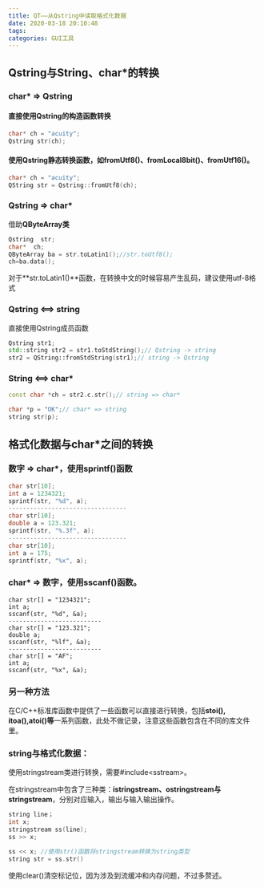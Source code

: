 ```yaml
---
title: QT——从Qstring中读取格式化数据
date: 2020-03-18 20:10:48
tags:
categories: GUI工具
---
```


## Qstring与String、char*的转换

### char* => Qstring

<!-- more -->

#### 直接使用Qstring的构造函数转换

```cpp
char* ch = "acuity";
Qstring str(ch);
```

#### 使用Qstring静态转换函数，如**fromUtf8()、fromLocal8bit()、fromUtf16()**。

```cpp
char* ch = "acuity";
QString str = Qstring::fromUtf8(ch);
```

### Qstring => char*

借助**QByteArray类**

```cpp
Qstring  str;
char*  ch;
QByteArray ba = str.toLatin1();//str.toUtf8();    
ch=ba.data();
```

   对于**str.toLatin1()**函数，在转换中文的时候容易产生乱码，建议使用utf-8格式

### Qstring <==> string

直接使用Qstring成员函数

```cpp
Qstring str1;
std::string str2 = str1.toStdString();// Qstring -> string
str2 = QString::fromStdString(str1);// string -> Qstring
```

### String <==> char*

```cpp
const char *ch = str2.c.str();// string => char*

char *p = "OK";// char* => string
string str(p);
```

## 格式化数据与char*之间的转换

### 数字 => char*，使用sprintf()函数

```cpp
char str[10];
int a = 1234321;
sprintf(str, "%d", a);
---------------------------------
char str[10];
double a = 123.321;
sprintf(str, "%.3f", a);
---------------------------------
char str[10];
int a = 175;
sprintf(str, "%x", a);
```

### char* => 数字，使用sscanf()函数。

```
char str[] = "1234321";
int a;
sscanf(str, "%d", &a);
--------------------------
char str[] = "123.321";
double a; 
sscanf(str, "%lf", &a);
--------------------------
char str[] = "AF";
int a;
sscanf(str, "%x", &a);
```

### 另一种方法

在C/C++标准库函数中提供了一些函数可以直接进行转换，包括**stoi(), itoa(),atoi()等**一系列函数，此处不做记录，注意这些函数包含在不同的库文件里。



### string与格式化数据：

使用stringstream类进行转换，需要#include\<sstream>。

在stringstream中包含了三种类：**istringstream、ostringstream与stringstream**，分别对应输入，输出与输入输出操作。

```cpp
string line；
int x;
stringstream ss(line);
ss >> x;

ss << x; //使用str()函数将stringstream转换为string类型
string str = ss.str()
```

使用clear()清空标记位，因为涉及到流缓冲和内存问题，不过多赘述。

